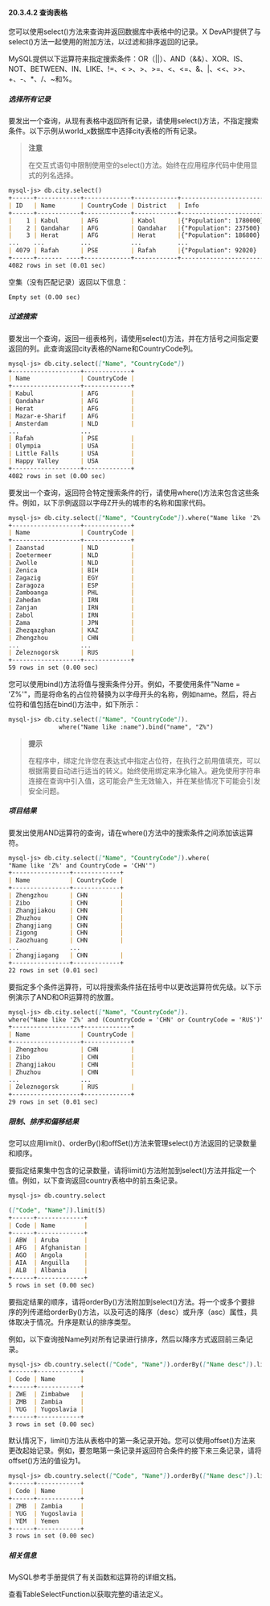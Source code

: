 #### 20.3.4.2 查询表格

您可以使用select()方法来查询并返回数据库中表格中的记录。X DevAPI提供了与select()方法一起使用的附加方法，以过滤和排序返回的记录。

MySQL提供以下运算符来指定搜索条件：OR（||）、AND（&&）、XOR、IS、NOT、BETWEEN、IN、LIKE、!=、< >、>、>=、<、<=、&、|、<<、>>、+、-、*、/、~和%。

##### 选择所有记录

要发出一个查询，从现有表格中返回所有记录，请使用select()方法，不指定搜索条件。以下示例从world_x数据库中选择city表格的所有记录。

> **注意**
>
> 在交互式语句中限制使用空的select()方法。始终在应用程序代码中使用显式的列名选择。

```markdown
mysql-js> db.city.select()
+------+------------+-------------+------------+-------------------------+
| ID   | Name       | CountryCode | District   | Info                    |
+------+------------+-------------+------------+-------------------------+
|    1 | Kabul      | AFG         | Kabol      |{"Population": 1780000}  |
|    2 | Qandahar   | AFG         | Qandahar   |{"Population": 237500}   |
|    3 | Herat      | AFG         | Herat      |{"Population": 186800}   |
...    ...          ...           ...          ...
| 4079 | Rafah      | PSE         | Rafah      |{"Population": 92020}    |
+------+------- ----+-------------+------------+-------------------------+
4082 rows in set (0.01 sec)
```

空集（没有匹配记录）返回以下信息：

```markdown
Empty set (0.00 sec)
```

##### 过滤搜索

要发出一个查询，返回一组表格列，请使用select()方法，并在方括号之间指定要返回的列。此查询返回city表格的Name和CountryCode列。

```markdown
mysql-js> db.city.select(["Name", "CountryCode"])
+-------------------+-------------+
| Name              | CountryCode |
+-------------------+-------------+
| Kabul             | AFG         |
| Qandahar          | AFG         |
| Herat             | AFG         |
| Mazar-e-Sharif    | AFG         |
| Amsterdam         | NLD         |
...                 ...
| Rafah             | PSE         |
| Olympia           | USA         |
| Little Falls      | USA         |
| Happy Valley      | USA         |
+-------------------+-------------+
4082 rows in set (0.00 sec)
```

要发出一个查询，返回符合特定搜索条件的行，请使用where()方法来包含这些条件。例如，以下示例返回以字母Z开头的城市的名称和国家代码。

```markdown
mysql-js> db.city.select(["Name", "CountryCode"]).where("Name like 'Z%'")
+-------------------+-------------+
| Name              | CountryCode |
+-------------------+-------------+
| Zaanstad          | NLD         |
| Zoetermeer        | NLD         |
| Zwolle            | NLD         |
| Zenica            | BIH         |
| Zagazig           | EGY         |
| Zaragoza          | ESP         |
| Zamboanga         | PHL         |
| Zahedan           | IRN         |
| Zanjan            | IRN         |
| Zabol             | IRN         |
| Zama              | JPN         |
| Zhezqazghan       | KAZ         |
| Zhengzhou         | CHN         |
...                 ...
| Zeleznogorsk      | RUS         |
+-------------------+-------------+
59 rows in set (0.00 sec)
```

您可以使用bind()方法将值与搜索条件分开。例如，不要使用条件"Name = 'Z%'"，而是将命名的占位符替换为以字母开头的名称，例如name。然后，将占位符和值包括在bind()方法中，如下所示：

```markdown
mysql-js> db.city.select(["Name", "CountryCode"]).
              where("Name like :name").bind("name", "Z%")
```

> **提示**
>
> 在程序中，绑定允许您在表达式中指定占位符，在执行之前用值填充，可以根据需要自动进行适当的转义。始终使用绑定来净化输入。避免使用字符串连接在查询中引入值，这可能会产生无效输入，并在某些情况下可能会引发安全问题。

##### 项目结果

要发出使用AND运算符的查询，请在where()方法中的搜索条件之间添加该运算符。

```markdown
mysql-js> db.city.select(["Name", "CountryCode"]).where(
"Name like 'Z%' and CountryCode = 'CHN'")
+----------------+-------------+
| Name           | CountryCode |
+----------------+-------------+
| Zhengzhou      | CHN         |
| Zibo           | CHN         |
| Zhangjiakou    | CHN         |
| Zhuzhou        | CHN         |
| Zhangjiang     | CHN         |
| Zigong         | CHN         |
| Zaozhuang      | CHN         |
...              ...
| Zhangjiagang   | CHN         |
+----------------+-------------+
22 rows in set (0.01 sec)
```

要指定多个条件运算符，可以将搜索条件括在括号中以更改运算符优先级。以下示例演示了AND和OR运算符的放置。

```markdown
mysql-js> db.city.select(["Name", "CountryCode"]).
where("Name like 'Z%' and (CountryCode = 'CHN' or CountryCode = 'RUS')")
+-------------------+-------------+
| Name              | CountryCode |
+-------------------+-------------+
| Zhengzhou         | CHN         |
| Zibo              | CHN         |
| Zhangjiakou       | CHN         |
| Zhuzhou           | CHN         |
...                 ...
| Zeleznogorsk      | RUS         |
+-------------------+-------------+
29 rows in set (0.01 sec)
```

##### 限制、排序和偏移结果

您可以应用limit()、orderBy()和offSet()方法来管理select()方法返回的记录数量和顺序。

要指定结果集中包含的记录数量，请将limit()方法附加到select()方法并指定一个值。例如，以下查询返回country表格中的前五条记录。

```markdown
mysql-js> db.country.select

(["Code", "Name"]).limit(5)
+------+-------------+
| Code | Name        |
+------+-------------+
| ABW  | Aruba       |
| AFG  | Afghanistan |
| AGO  | Angola      |
| AIA  | Anguilla    |
| ALB  | Albania     |
+------+-------------+
5 rows in set (0.00 sec)
```

要指定结果的顺序，请将orderBy()方法附加到select()方法。将一个或多个要排序的列传递给orderBy()方法，以及可选的降序（desc）或升序（asc）属性，具体取决于情况。升序是默认的排序类型。

例如，以下查询按Name列对所有记录进行排序，然后以降序方式返回前三条记录。

```markdown
mysql-js> db.country.select(["Code", "Name"]).orderBy(["Name desc"]).limit(3)
+------+------------+
| Code | Name       |
+------+------------+
| ZWE  | Zimbabwe   |
| ZMB  | Zambia     |
| YUG  | Yugoslavia |
+------+------------+
3 rows in set (0.00 sec)
```

默认情况下，limit()方法从表格中的第一条记录开始。您可以使用offset()方法来更改起始记录。例如，要忽略第一条记录并返回符合条件的接下来三条记录，请将offset()方法的值设为1。

```markdown
mysql-js> db.country.select(["Code", "Name"]).orderBy(["Name desc"]).limit(3).offset(1)
+------+------------+
| Code | Name       |
+------+------------+
| ZMB  | Zambia     |
| YUG  | Yugoslavia |
| YEM  | Yemen      |
+------+------------+
3 rows in set (0.00 sec)
```

##### 相关信息

MySQL参考手册提供了有关函数和运算符的详细文档。

查看TableSelectFunction以获取完整的语法定义。